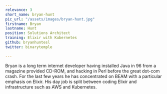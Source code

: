 ```yaml
---
relevance: 3
short_name: bryan-hunt
pic_url: "/assets/images/bryan-hunt.jpg"
firstname: Bryan
lastname: Hunt
position: Solutions Architect
training: Elixir with Kubernetes
github: bryanhuntesl
twitter: binarytemple

---
```

Bryan is a long term internet developer having installed Java in 96 from a magazine provided CD-ROM, and hacking in Perl before the great dot-com crash. For the last few years he has concentrated on BEAM with a particular emphasis on Elixir. His day job is split between coding Elixir and infrastructure such as AWS and Kubernetes.